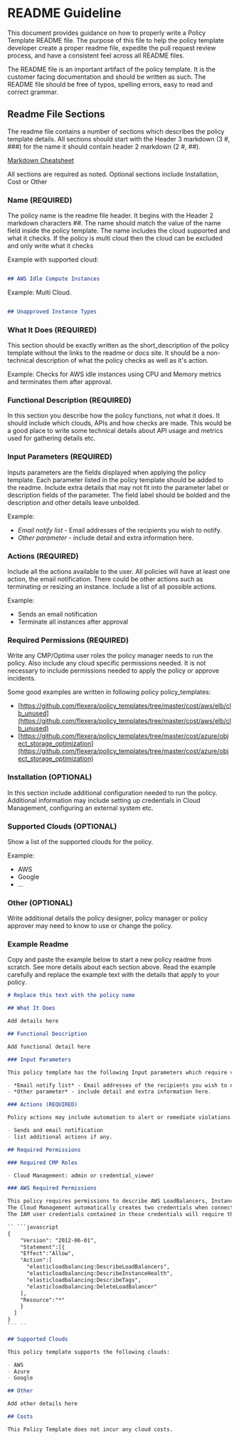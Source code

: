 # README Guideline

This document provides guidance on how to properly write a Policy Template README file.  The purpose of this file to help the policy template developer create a proper readme file, expedite the pull request review process, and have a consistent feel across all README files.

The README file is an important artifact of the policy template.  It is the customer facing documentation and should be written as such.  The README file should be free of typos, spelling errors, easy to read and correct grammar.  

## Readme File Sections

The readme file contains a number of sections which describes the policy template details.  All sections should start with the Header 3 markdown (3 #, ###) for the name it should contain header 2 markdown (2 #, ##).

[Markdown Cheatsheet](https://www.markdownguide.org/cheat-sheet/)

All sections are required as noted.  Optional sections include Installation, Cost or Other

### Name (REQUIRED)

The policy name is the readme file header.  It begins with the Header 2 markdown characters ##.  The name should match the value of the name field inside the policy template.  The name includes the cloud supported and what it checks.  If the policy is multi cloud then the cloud can be excluded and only write what it checks

Example with supported cloud:

```markdown

## AWS Idle Compute Instances

```  

Example: Multi Cloud.

```markdown

## Unapproved Instance Types

```

### What It Does (REQUIRED)

This section should be exactly written as the short_description of the policy template without the links to the readme or docs site.  It should be a non-technical description of what the policy checks as well as it's action.  

Example:
Checks for AWS idle instances using CPU and Memory metrics and terminates them after approval.  

### Functional Description (REQUIRED)

In this section you describe how the policy functions, not what it does.  It should include which clouds, APIs and how checks are made.  This would be a good place to write some technical details about API usage and  metrics used for gathering details etc.

### Input Parameters (REQUIRED)

Inputs parameters are the fields displayed when applying the policy template.  Each parameter listed in the policy template should be added to the readme.  Include extra details that may not fit into the parameter label or description fields of the parameter.  The field label should be bolded and the description and other details leave unbolded.

Example:

- *Email notify list* - Email addresses of the recipients you wish to notify.  
- *Other parameter* - include detail and extra information here.

### Actions (REQUIRED)

Include all the actions available to the user.  All policies will have at least one action, the email notification.  There could be other actions such as terminating or resizing an instance.  Include a list of all possible actions.

Example:

- Sends an email notification
- Terminate all instances after approval

### Required Permissions (REQUIRED)

Write any CMP/Optima user roles the policy manager needs to run the policy.  Also include any cloud specific permissions needed. It is not necessary to include permissions needed to apply the policy or approve incidents.

Some good examples are written in following policy policy_templates:

- [https://github.com/flexera/policy_templates/tree/master/cost/aws/elb/clb_unused](https://github.com/flexera/policy_templates/tree/master/cost/aws/elb/clb_unused)
- [https://github.com/flexera/policy_templates/tree/master/cost/azure/object_storage_optimization](https://github.com/flexera/policy_templates/tree/master/cost/azure/object_storage_optimization)

### Installation (OPTIONAL)

In this section include additional configuration needed to run the policy.  Additional information may include setting up credentials in Cloud Management, configuring an external system etc.

### Supported Clouds (OPTIONAL)

Show a list of the supported clouds for the policy.

Example:

- AWS
- Google
- ...

### Other (OPTIONAL)

Write additional details the policy designer, policy manager or policy approver may need to know to use or change the policy.  

### Example Readme

Copy and paste the example below to start a new policy readme from scratch.   See more details about each section above.  Read the example carefully and replace the example text with the details that apply to your policy.

```markdown
# Replace this text with the policy name

## What It Does

Add details here

## Functional Description

Add functional detail here

### Input Parameters

This policy template has the following Input parameters which require value before the policy can be applied.  

- *Email notify list* - Email addresses of the recipients you wish to notify.  
- *Other parameter* - include detail and extra information here.

### Actions (REQUIRED)

Policy actions may include automation to alert or remediate violations found in the Policy Incident. Actions that destroy or terminate a resource generally require approval from the Policy Approver. This policy includes the following actions.  

- Sends and email notification
- list additional actions if any.  

## Required Permissions

### Required CMP Roles

- Cloud Management: admin or credential_viewer

### AWS Required Permissions

This policy requires permissions to describe AWS LoadBalancers, InstanceHealth, tags and DeleteLoadBalancer.
The Cloud Management automatically creates two credentials when connecting AWS to Cloud Management; AWS_ACCESS_KEY_ID and AWS_SECRET_ACCESS_KEY. If you did not connect your AWS account to CMP you will need to add the AWS_ACCESS_KEY_ID AND AWS_SECRET_ACCESS_KEY credentials manually. Read more about [adding Credentials](https://docs.rightscale.com/cm/dashboard/design/credentials/#overview)
The IAM user credentials contained in those credentials will require the following permissions:

`` ```javascript
{
    "Version": "2012-06-01",
    "Statement":[{
    "Effect":"Allow",
    "Action":[
      "elasticloadbalancing:DescribeLoadBalancers",
      "elasticloadbalancing:DescribeInstanceHealth",
      "elasticloadbalancing:DescribeTags",
      "elasticloadbalancing:DeleteLoadBalancer"
    ],
    "Resource":"*"
    }
  ]
}
``` ``

## Supported Clouds

This policy template supports the following clouds:

- AWS
- Azure
- Google

## Other

Add other details here

## Costs

This Policy Template does not incur any cloud costs.

```
